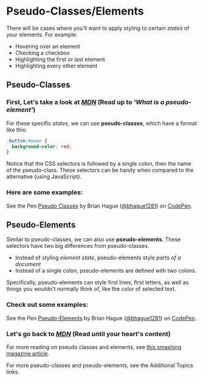 # Pseudo-Classes/Elements

There will be cases where you'll want to apply styling to certain _states_ of your elements. For example:

* Hovering over an element
* Checking a checkbox
* Highlighting the first or last element
* Highlighting every other element

## Pseudo-Classes

### First, Let's take a look at _[MDN](https://developer.mozilla.org/en-US/docs/Learn/CSS/Building_blocks/Selectors/Pseudo-classes_and_pseudo-elements#what_is_a_pseudo-class)_ (Read up to _'What is a pseudo-element'_)

For these specific _states_, we can use **pseudo-classes**, which have a format like this:

```css
.button:hover {
  background-color: red;
}
```

Notice that the CSS selectors is followed by a single colon, then the name of the pseudo-class. These selectors can be handy when compared to the alternative \(using JavaScript\). 

### Here are some examples:

See the Pen [Pseudo Classes](http://codepen.io/bhague1281/pen/bpXVvX/) by Brian Hague \([@bhague1281](http://codepen.io/bhague1281)\) on [CodePen](http://codepen.io).

## Pseudo-Elements

Similar to pseudo-classes, we can also use **pseudo-elements**. These selectors have two big differences from pseudo-classes.

* Instead of styling _element state_, pseudo-elements style _parts of a document_
* Instead of a single colon, pseudo-elements are defined with two colons.

Specifically, pseudo-elements can style first lines, first letters, as well as things you wouldn't normally think of, like the color of selected text.

### Check out some examples:
See the Pen [Pseudo-Elements](http://codepen.io/bhague1281/pen/BzyKVL/) by Brian Hague \([@bhague1281](http://codepen.io/bhague1281)\) on [CodePen](http://codepen.io).

### Let's go back to _[MDN](https://developer.mozilla.org/en-US/docs/Learn/CSS/Building_blocks/Selectors/Pseudo-classes_and_pseudo-elements#what_is_a_pseudo-element)_ (Read until your heart's content)

For more reading on pseudo classes and elements, see [this smashing magazine article](https://www.smashingmagazine.com/2016/05/an-ultimate-guide-to-css-pseudo-classes-and-pseudo-elements/).

For more pseudo-classes and pseudo-elements, see the Additional Topics links.
